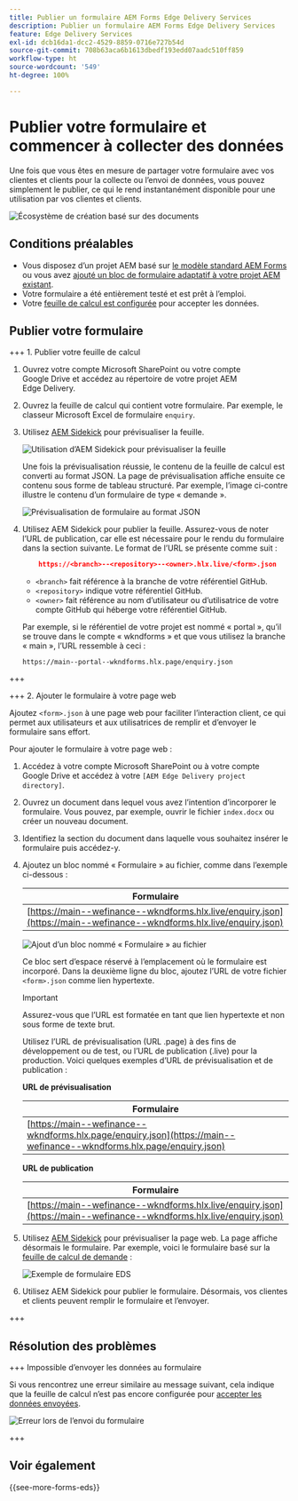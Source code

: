 ```yaml
---
title: Publier un formulaire AEM Forms Edge Delivery Services
description: Publier un formulaire AEM Forms Edge Delivery Services
feature: Edge Delivery Services
exl-id: dcb16da1-dcc2-4529-8859-0716e727b54d
source-git-commit: 708b63aca6b1613dbedf193edd07aadc510ff859
workflow-type: ht
source-wordcount: '549'
ht-degree: 100%

---
```


# Publier votre formulaire et commencer à collecter des données

Une fois que vous êtes en mesure de partager votre formulaire avec vos clientes et clients pour la collecte ou l’envoi de données, vous pouvez simplement le publier, ce qui le rend instantanément disponible pour une utilisation par vos clientes et clients.

![Écosystème de création basé sur des documents](/help/edge/assets/document-based-authoring-workflow-publish-form.png)

## Conditions préalables

* Vous disposez d’un projet AEM basé sur [le modèle standard AEM Forms](/help/edge/docs/forms/tutorial.md#create-a-new-aem-project-pre-configured-with-adaptive-forms-block) ou vous avez [ajouté un bloc de formulaire adaptatif à votre projet AEM existant](/help/edge/docs/forms/tutorial.md#add-adaptive-forms-block-to-your-existing-aem-project).
* Votre formulaire a été entièrement testé et est prêt à l’emploi.
* Votre [feuille de calcul est configurée](/help/edge/docs/forms/submit-forms.md) pour accepter les données.


## Publier votre formulaire

+++ 1. Publier votre feuille de calcul

1. Ouvrez votre compte Microsoft SharePoint ou votre compte Google Drive et accédez au répertoire de votre projet AEM Edge Delivery.

1. Ouvrez la feuille de calcul qui contient votre formulaire. Par exemple, le classeur Microsoft Excel de formulaire `enquiry`.

1. Utilisez [AEM Sidekick](https://www.aem.live/developer/tutorial#preview-and-publish-your-content) pour prévisualiser la feuille.

   ![Utilisation d’AEM Sidekick pour prévisualiser la feuille](/help/edge/assets/preview-form.png)

   Une fois la prévisualisation réussie, le contenu de la feuille de calcul est converti au format JSON. La page de prévisualisation affiche ensuite ce contenu sous forme de tableau structuré. Par exemple, l’image ci-contre illustre le contenu d’un formulaire de type « demande ».

   ![Prévisualisation de formulaire au format JSON](/help/edge/assets/forms-preview-json-format.png)

1. Utilisez AEM Sidekick pour publier la feuille. Assurez-vous de noter l’URL de publication, car elle est nécessaire pour le rendu du formulaire dans la section suivante. Le format de l’URL se présente comme suit :


   ```JSON
       https://<branch>--<repository>--<owner>.hlx.live/<form>.json
   ```

   * `<branch>` fait référence à la branche de votre référentiel GitHub.
   * `<repository>` indique votre référentiel GitHub.
   * `<owner>` fait référence au nom d’utilisateur ou d’utilisatrice de votre compte GitHub qui héberge votre référentiel GitHub.

   Par exemple, si le référentiel de votre projet est nommé « portal », qu’il se trouve dans le compte « wkndforms » et que vous utilisez la branche « main », l’URL ressemble à ceci :

   `https://main--portal--wkndforms.hlx.page/enquiry.json`

+++

+++ 2. Ajouter le formulaire à votre page web

Ajoutez `<form>.json` à une page web pour faciliter l’interaction client, ce qui permet aux utilisateurs et aux utilisatrices de remplir et d’envoyer le formulaire sans effort.


Pour ajouter le formulaire à votre page web :

1. Accédez à votre compte Microsoft SharePoint ou à votre compte Google Drive et accédez à votre `[AEM Edge Delivery project directory]`.

1. Ouvrez un document dans lequel vous avez l’intention d’incorporer le formulaire. Vous pouvez, par exemple, ouvrir le fichier `index.docx` ou créer un nouveau document.

1. Identifiez la section du document dans laquelle vous souhaitez insérer le formulaire puis accédez-y.

1. Ajoutez un bloc nommé « Formulaire » au fichier, comme dans l’exemple ci-dessous :

   | Formulaire |
   |---|
   | [https://main--wefinance--wkndforms.hlx.live/enquiry.json](https://main--wefinance--wkndforms.hlx.live/enquiry.json) |

   ![Ajout d’un bloc nommé « Formulaire » au fichier](/help/edge/assets/enquiry-doc-to-embed-form.png)

   Ce bloc sert d’espace réservé à l’emplacement où le formulaire est incorporé. Dans la deuxième ligne du bloc, ajoutez l’URL de votre fichier `<form>.json` comme lien hypertexte.

   >[!IMPORTANT]
   >
   >
   > Assurez-vous que l’URL est formatée en tant que lien hypertexte et non sous forme de texte brut.

   Utilisez l’URL de prévisualisation (URL .page) à des fins de développement ou de test, ou l’URL de publication (.live) pour la production. Voici quelques exemples d’URL de prévisualisation et de publication :

   **URL de prévisualisation**

   | Formulaire |
   |---|
   | [https://main--wefinance--wkndforms.hlx.page/enquiry.json](https://main--wefinance--wkndforms.hlx.page/enquiry.json) |


   **URL de publication**

   | Formulaire |
   |---|
   | [https://main--wefinance--wkndforms.hlx.live/enquiry.json](https://main--wefinance--wkndforms.hlx.live/enquiry.json) |

1. Utilisez [AEM Sidekick](https://www.aem.live/developer/tutorial#preview-and-publish-your-content) pour prévisualiser la page web. La page affiche désormais le formulaire. Par exemple, voici le formulaire basé sur la [feuille de calcul de demande](https://docs.google.com/spreadsheets/d/196lukD028RDK_evBelkOonPxC7w0l_IiJ-Yx3DvMfNk/edit#gid=0) :


   ![Exemple de formulaire EDS](/help/edge/assets/eds-form.png)

1. Utilisez AEM Sidekick pour publier le formulaire. Désormais, vos clientes et clients peuvent remplir le formulaire et l’envoyer.

+++

## Résolution des problèmes

+++ Impossible d’envoyer les données au formulaire

Si vous rencontrez une erreur similaire au message suivant, cela indique que la feuille de calcul n’est pas encore configurée pour [accepter les données envoyées](/help/edge/docs/forms/submit-forms.md).

![Erreur lors de l’envoi du formulaire](/help/edge/assets/form-error.png)

+++


## Voir également

{{see-more-forms-eds}}
